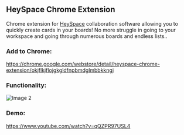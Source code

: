 ## HeySpace Chrome Extension
Chrome extension for [HeySpace](https://hey.space/) collaboration software allowing you to quickly create cards in your boards!
No more struggle in going to your workspace and going through numerous boards and endless lists..

### Add to Chrome:
https://chrome.google.com/webstore/detail/heyspace-chrome-extension/okjflkjflojgkgldfnpbmdglmbbkkngj

### Functionality:
![Image 2](https://github.com/strychu/heyspace-chrome-extension/blob/master/screenshots/84008467_3082478381819779_6360385230053834752_n.png?raw=true)

### Demo:
https://www.youtube.com/watch?v=qQZPR97USL4
